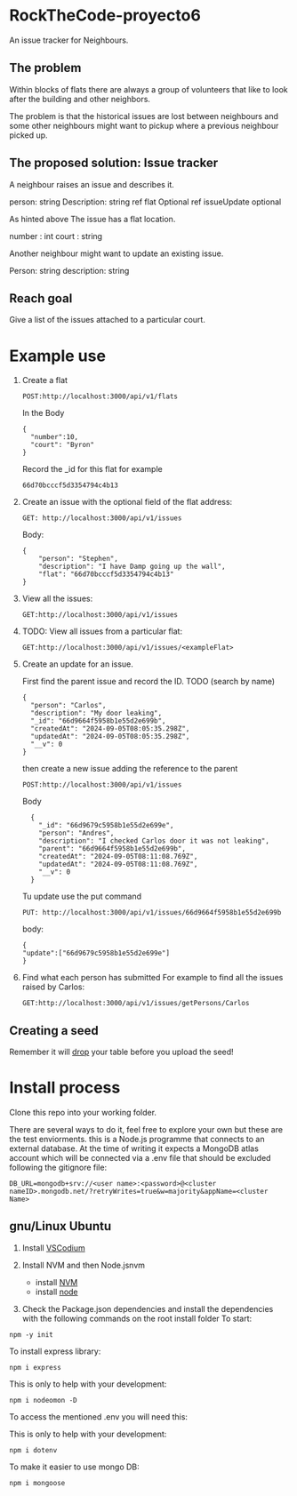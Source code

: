 # RockTheCode-proyecto6

An issue tracker for Neighbours.

## The problem

Within blocks of flats there are always a group of volunteers that like to look after the building and other neighbors.

The problem is that the historical issues are lost between neighbours and some other neighbours might want to pickup where a previous neighbour picked up.

## The proposed solution: Issue tracker

A neighbour raises an issue and describes it.

person: string
Description: string
ref flat Optional
ref issueUpdate optional

As hinted above The issue has a flat location.

number : int
court : string

Another neighbour might want to update an existing issue.

Person: string
description: string

## Reach goal

Give a list of the issues attached to a particular court.

# Example use

1. Create a flat

   ```
   POST:http://localhost:3000/api/v1/flats
   ```

   In the Body

   ```
   {
     "number":10,
     "court": "Byron"
   }
   ```

   Record the \_id for this flat for example

   ```
   66d70bcccf5d3354794c4b13
   ```

2. Create an issue with the optional field of the flat address:

   ```
   GET: http://localhost:3000/api/v1/issues
   ```

   Body:

   ```
   {
       "person": "Stephen",
       "description": "I have Damp going up the wall",
       "flat": "66d70bcccf5d3354794c4b13"
   }
   ```

3. View all the issues:

   ```
   GET:http://localhost:3000/api/v1/issues
   ```

4. TODO: View all issues from a particular flat:

   ```
   GET:http://localhost:3000/api/v1/issues/<exampleFlat>
   ```

5. Create an update for an issue.

   First find the parent issue and record the ID.
   TODO (search by name)

   ```
   {
     "person": "Carlos",
     "description": "My door leaking",
     "_id": "66d9664f5958b1e55d2e699b",
     "createdAt": "2024-09-05T08:05:35.298Z",
     "updatedAt": "2024-09-05T08:05:35.298Z",
     "__v": 0
   }
   ```

   then create a new issue adding the reference to the parent

   ```
   POST:http://localhost:3000/api/v1/issues
   ```

   Body

   ```
     {
       "_id": "66d9679c5958b1e55d2e699e",
       "person": "Andres",
       "description": "I checked Carlos door it was not leaking",
       "parent": "66d9664f5958b1e55d2e699b",
       "createdAt": "2024-09-05T08:11:08.769Z",
       "updatedAt": "2024-09-05T08:11:08.769Z",
       "__v": 0
     }
   ```

   Tu update use the put command

   ```
   PUT: http://localhost:3000/api/v1/issues/66d9664f5958b1e55d2e699b
   ```

   body:

   ```
   {
   "update":["66d9679c5958b1e55d2e699e"]
   }

   ```

6. Find what each person has submitted
   For example to find all the issues raised by Carlos:
   ```
   GET:http://localhost:3000/api/v1/issues/getPersons/Carlos
   ```

## Creating a seed

Remember it will [drop](https://xkcd.com/327/) your table before you upload the seed!

# Install process

Clone this repo into your working folder.

There are several ways to do it, feel free to explore your own but these are the test enviorments.
this is a Node.js programme that connects to an external database.
At the time of writing it expects a MongoDB atlas account which will be connected via a .env file that should be excluded following the gitignore file:

```
DB_URL=mongodb+srv://<user name>:<password>@<cluster nameID>.mongodb.net/?retryWrites=true&w=majority&appName=<cluster Name>
```

## gnu/Linux Ubuntu

1. Install [VSCodium](https://github.com/VSCodium/vscodium?tab=readme-ov-file)
2. Install NVM and then Node.jsnvm

   - install [NVM](https://github.com/nvm-sh/nvm?tab=readme-ov-file#installing-and-updating)
   - install [node](https://nodejs.org/en/download/package-manager)

3. Check the Package.json dependencies and install the dependencies with the following commands on the root install folder
   To start:

```
npm -y init
```

To install express library:

```
npm i express
```

This is only to help with your development:

```
npm i nodeomon -D
```

To access the mentioned .env you will need this:

This is only to help with your development:

```
npm i dotenv
```

To make it easier to use mongo DB:

```
npm i mongoose
```
